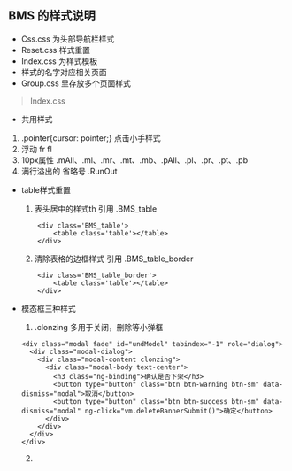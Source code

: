 ## BMS 的样式说明

* Css.css 为头部导航栏样式
* Reset.css 样式重置
* Index.css 为样式模板
* 样式的名字对应相关页面
* Group.css 里存放多个页面样式

> Index.css

  - 共用样式

   1. .pointer{cursor: pointer;}  点击小手样式
   2. 浮动 fr fl
   3. 10px属性 .mAll、.ml、.mr、.mt、.mb、.pAll、.pl、.pr、.pt、.pb
   4. 满行溢出的 省略号 .RunOut

- table样式重置

   1.  表头居中的样式th  引用 .BMS_table
    ~~~
        <div class='BMS_table'>
            <table class='table'></table>
        </div>
    ~~~

   2.  清除表格的边框样式  引用 .BMS_table_border
    ~~~
        <div class='BMS_table_border'>
            <table class='table'></table>
        </div>
    ~~~

 - 模态框三种样式

    1. .clonzing 多用于关闭，删除等小弹框
    ~~~
    <div class="modal fade" id="undModel" tabindex="-1" role="dialog">
	  <div class="modal-dialog">
		<div class="modal-content clonzing">
		  <div class="modal-body text-center">
			<h3 class="ng-binding">确认是否下架</h3>
            <button type="button" class="btn btn-warning btn-sm" data-dismiss="modal">取消</button>
            <button type="button" class="btn btn-success btn-sm" data-dismiss="modal" ng-click="vm.deleteBannerSubmit()">确定</button>
		  </div>
		</div>
	  </div>
	</div>
    ~~~
    2. 
